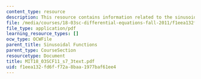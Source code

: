 ```yaml
---
content_type: resource
description: This resource contains information related to the sinusoidal identity.
file: /media/courses/18-03sc-differential-equations-fall-2011/f1eea132fd6ff72a8baa1977baf61ee4_MIT18_03SCF11_s7_3text.pdf
file_type: application/pdf
learning_resource_types: []
ocw_type: OCWFile
parent_title: Sinusoidal Functions
parent_type: CourseSection
resourcetype: Document
title: MIT18_03SCF11_s7_3text.pdf
uid: f1eea132-fd6f-f72a-8baa-1977baf61ee4
---
```

